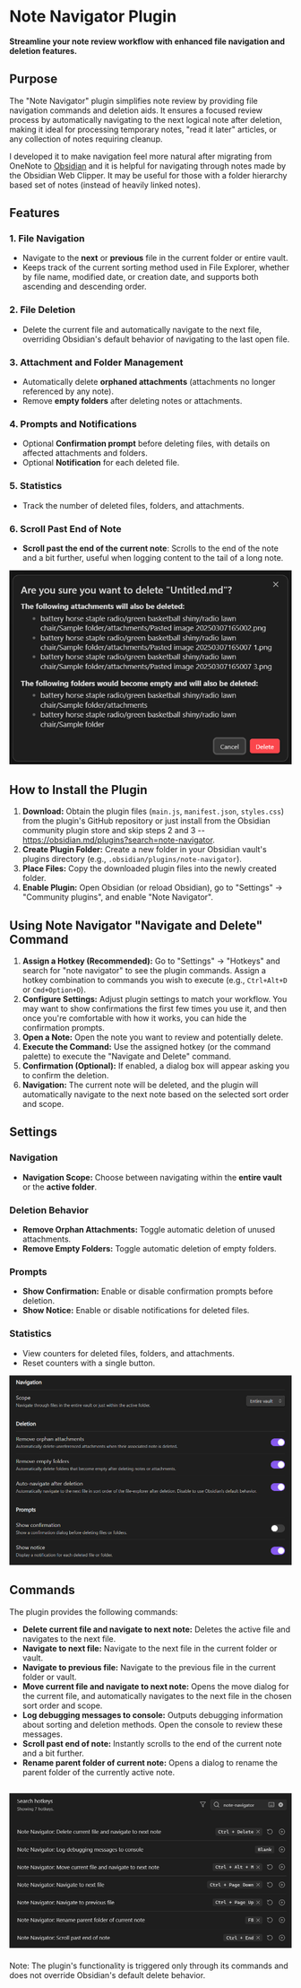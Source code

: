 # Note Navigator Plugin
**Streamline your note review workflow with enhanced file navigation and deletion features.**

## Purpose

The "Note Navigator" plugin simplifies note review by providing file navigation commands and deletion aids. It ensures a focused review process by automatically navigating to the next logical note after deletion, making it ideal for processing temporary notes, "read it later" articles, or any collection of notes requiring cleanup.

I developed it to make navigation feel more natural after migrating from OneNote to [Obsidian](https://obsidian.md/) and it is helpful for navigating through notes made by the Obsidian Web Clipper. It may be useful for those with a folder hierarchy based set of notes (instead of heavily linked notes).

## Features

### 1. File Navigation
- Navigate to the **next** or **previous** file in the current folder or entire vault.
- Keeps track of the current sorting method used in File Explorer, whether by file name, modified date, or creation date, and supports both ascending and descending order. 

### 2. File Deletion
- Delete the current file and automatically navigate to the next file, overriding Obsidian's default behavior of navigating to the last open file.

### 3. Attachment and Folder Management
- Automatically delete **orphaned attachments** (attachments no longer referenced by any note).
- Remove **empty folders** after deleting notes or attachments.

### 4. Prompts and Notifications
- Optional **Confirmation prompt** before deleting files, with details on affected attachments and folders.
- Optional **Notification** for each deleted file.

### 5. Statistics
- Track the number of deleted files, folders, and attachments.

### 6. Scroll Past End of Note
- **Scroll past the end of the current note**: Scrolls to the end of the note and a bit further, useful when logging content to the tail of a long note.

![Confirmation Dialog](img-conf-dialog.png)

## How to Install the Plugin

1. **Download:** Obtain the plugin files (`main.js`, `manifest.json`, `styles.css`) from the plugin's GitHub repository or just install from the Obsidian community plugin store and skip steps 2 and 3 -- https://obsidian.md/plugins?search=note-navigator.
2. **Create Plugin Folder:** Create a new folder in your Obsidian vault's plugins directory (e.g., `.obsidian/plugins/note-navigator`).
3. **Place Files:** Copy the downloaded plugin files into the newly created folder.
4. **Enable Plugin:** Open Obsidian (or reload Obsidian), go to "Settings" -> "Community plugins", and enable "Note Navigator".

## Using Note Navigator "Navigate and Delete" Command

1. **Assign a Hotkey (Recommended):** Go to "Settings" -> "Hotkeys" and search for "note navigator" to see the plugin commands. Assign a hotkey combination to commands you wish to execute (e.g., `Ctrl+Alt+D` or `Cmd+Option+D`).
2. **Configure Settings:** Adjust plugin settings to match your workflow. You may want to show confirmations the first few times you use it, and then once you're comfortable with how it works, you can hide the confirmation prompts.
3. **Open a Note:** Open the note you want to review and potentially delete.
4. **Execute the Command:** Use the assigned hotkey (or the command palette) to execute the "Navigate and Delete" command.
5. **Confirmation (Optional):** If enabled, a dialog box will appear asking you to confirm the deletion.
6. **Navigation:** The current note will be deleted, and the plugin will automatically navigate to the next note based on the selected sort order and scope.

## Settings

### Navigation
- **Navigation Scope:** Choose between navigating within the **entire vault** or the **active folder**.

### Deletion Behavior
- **Remove Orphan Attachments:** Toggle automatic deletion of unused attachments.
- **Remove Empty Folders:** Toggle automatic deletion of empty folders.

### Prompts
- **Show Confirmation:** Enable or disable confirmation prompts before deletion.
- **Show Notice:** Enable or disable notifications for deleted files.

### Statistics
- View counters for deleted files, folders, and attachments.
- Reset counters with a single button.

![Settings](img-settings-dialog.png)

## Commands
The plugin provides the following commands:
- **Delete current file and navigate to next note:** Deletes the active file and navigates to the next file.
- **Navigate to next file:** Navigate to the next file in the current folder or vault.
- **Navigate to previous file:** Navigate to the previous file in the current folder or vault.
- **Move current file and navigate to next note:** Opens the move dialog for the current file, and automatically navigates to the next file in the chosen sort order and scope.
- **Log debugging messages to console:** Outputs debugging information about sorting and deletion methods. Open the console to review these messages.
- **Scroll past end of note:** Instantly scrolls to the end of the current note and a bit further.
- **Rename parent folder of current note:** Opens a dialog to rename the parent folder of the currently active note.

![Hotkeys](img-hotkeys-dialog.png)
---

Note: The plugin's functionality is triggered only through its commands and does not override Obsidian's default delete behavior.

